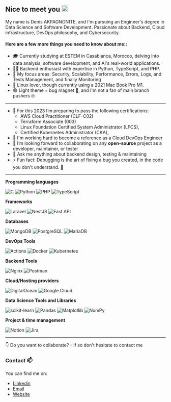 ## Nice to meet you <img src="https://media.giphy.com/media/hvRJCLFzcasrR4ia7z/giphy.gif" width="20px">

My name is Denis AKPAGNONITE, and I'm pursuing an Engineer's degree in Data Science and Software Development. Passionate about Backend, Cloud infrastructure, DevOps philosophy, and Cybersecurity.

#### Here are a few more things you need to know about me:: 
* 🎓 Currently studying at ESTEM in Casablanca, Morocco, delving into data analysis, software development, and AI's real-world applications.
* 👨‍💻 Backend enthusiast with expertise in Python, TypeScript, and PHP.
* 💼 My focus areas: Security, Scalability, Performance, Errors, Logs, and Tests Management, and finally Monitoring
* 🐧 Linux lover, though currently using a 2021 Mac Book Pro M1.
* 😅 Light theme = bug magnet 🤣, and I'm not a fan of main branch pushers 🙄

---
- 🌱 For this 2023 I’m preparing to pass the following certifications:
  - AWS Cloud Practitioner (CLF-C02)
  - Terraform Associate (003)
  - Linux Foundation Certified System Administrator (LFCS),
  - Certified Kubernetes Administrator (CKA),
- 🎯 I'm working hard to become a reference as a Cloud DevOps Engineer
- 👯 I’m looking forward to collaborating on any **open-source** project as a developer, maintainer, or tester
- 💬 Ask me anything about backend design, testing & maintaining
- ⚡ Fun fact: Debugging is the art of fixing a bug you created, in the code you don't understand. 🙈

---
**Programming languages**

![C](https://img.shields.io/badge/c-%2300599C.svg?style=for-the-badge&logo=c&logoColor=white)  ![Python](https://img.shields.io/badge/python-%2314354C.svg?style=for-the-badge&logo=python&logoColor=yellow) ![PHP](https://img.shields.io/badge/php-%23777BB4.svg?style=for-the-badge&logo=php&logoColor=white) ![TypeScript](https://img.shields.io/badge/typescript-%23007ACC.svg?style=for-the-badge&logo=typescript&logoColor=white) 

**Frameworks**

![Laravel](https://img.shields.io/badge/laravel-%23FF2D20.svg?style=for-the-badge&logo=laravel&logoColor=white) ![NestJS](https://img.shields.io/badge/nestjs-%23E0234E.svg?style=for-the-badge&logo=nestjs&logoColor=white) ![Fast API](https://img.shields.io/badge/fastapi-FCC624.svg?style=for-the-badge&logo=fastapi&logoColor=white)

**Databases**

![MongoDB](https://img.shields.io/badge/MongoDB-%234ea94b.svg?style=for-the-badge&logo=mongodb&logoColor=white) ![PostgreSQL](https://img.shields.io/badge/postgres-%23316192.svg?style=for-the-badge&logo=postgresql&logoColor=white) ![MariaDB](https://img.shields.io/badge/MariaDB-003545?style=for-the-badge&logo=mariadb&logoColor=white)

**DevOps Tools**

![Actions](https://img.shields.io/badge/githubactions-%232671E5.svg?style=for-the-badge&logo=githubactions&logoColor=white) ![Docker](https://img.shields.io/badge/docker-%230db7ed.svg?style=for-the-badge&logo=docker&logoColor=white) ![Kubernetes](https://img.shields.io/badge/kubernetes-%23326ce5.svg?style=for-the-badge&logo=kubernetes&logoColor=white)

**Backend Tools**

![Nginx](https://img.shields.io/badge/nginx-%23009639.svg?style=for-the-badge&logo=nginx&logoColor=white) ![Postman](https://img.shields.io/badge/Postman-FF5C37?style=for-the-badge&logo=postman&logoColor=white)

**Cloud/Hosting providers**

![DigitalOcean](https://img.shields.io/badge/DigitalOcean-%230167ff.svg?style=for-the-badge&logo=digitalOcean&logoColor=white) ![Google Cloud](https://img.shields.io/badge/GoogleCloud-%234285F4.svg?style=for-the-badge&logo=google-cloud&logoColor=white)

**Data Science Tools and Libraries**

![scikit-learn](https://img.shields.io/badge/scikit--learn-%23F7931E.svg?style=for-the-badge&logo=scikit-learn&logoColor=white) ![Pandas](https://img.shields.io/badge/pandas-%23150458.svg?style=for-the-badge&logo=pandas&logoColor=white) ![Matplotlib](https://img.shields.io/badge/Matplotlib-%23ffffff.svg?style=for-the-badge&logo=Matplotlib&logoColor=black) ![NumPy](https://img.shields.io/badge/numpy-%23013243.svg?style=for-the-badge&logo=numpy&logoColor=white)

**Project & time management**

![Notion](https://img.shields.io/badge/Notion-%23000000.svg?style=for-the-badge&logo=notion&logoColor=white) ![Jira](https://img.shields.io/badge/jira-%230A0FFF.svg?style=for-the-badge&logo=jira&logoColor=white) 

---
:point_down: Do you want to collaborate? - If so don't hesitate to contact me 

### Contact 📫
You can find me on:
* [Linkedin](https://www.linkedin.com/in/denis-akpagnonite-49868b171/)
* [Email](mailto:akpagnonited@outlook.com)
* [Website](https://denisakp.me/)


